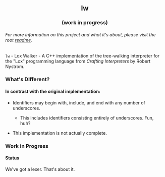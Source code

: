 <div align="center">

## lw 

### (work in progress)

</div>

###### For more information on this project and what it's about, please visit the root [readme](../README.md).

`lw` - Lox Walker - A C++ implementation of the tree-walking interpreter for the
"Lox" programming language from *Crafting Interpreters* by Robert Nystrom.

### What's Different?

#### In contrast with the original implementation:

- Identifiers may begin with, include, and end with any number of underscores.
    - This includes identifiers consisting entirely of underscores. Fun, huh?

- This implementation is not actually complete.

### Work in Progress

#### Status 

We've got a lexer. That's about it.
